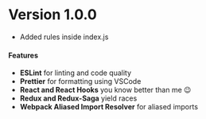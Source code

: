 # Version 1.0.0

-   Added rules inside index.js

#### Features

-   **ESLint** for linting and code quality
-   **Prettier** for formatting using VSCode
-   **React and React Hooks** you know better than me 😉
-   **Redux and Redux-Saga** yield races
-   **Webpack Aliased Import Resolver** for aliased imports
